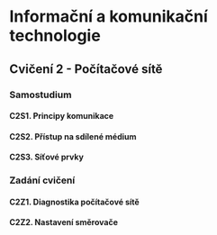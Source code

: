 # Informační a komunikační technologie

## Cvičení 2 - Počítačové sítě

### Samostudium

#### C2S1. Principy komunikace

#### C2S2. Přístup na sdílené médium

#### C2S3. Síťové prvky

### Zadání cvičení

#### C2Z1. Diagnostika počítačové sítě

#### C2Z2. Nastavení směrovače

